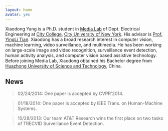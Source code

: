 ```yaml
---
layout: home
avatar: yes
---
```


Xiaodong Yang is a Ph.D. student in [Media Lab](http://media-lab.engr.ccny.cuny.edu) of Dept. Electrical Engineering at [City College](http://www.ccny.cuny.edu), [City University of New York](http://cuny.edu). His advisor is [Prof. YingLi Tian](http://www-ee.ccny.cuny.edu/www/web/yltian/home.html). Xiaodong has a broad research interest in computer vision, machine learning, video surveillance, and multimedia. He has been working on large-scale image and video recognition, surveillance event detection, human activity analysis, and computer vision based assistive technology. Before joining Media Lab, Xiaodong obtained his Bachelor degree from [Huazhong University of Science and Technology](http://english.hust.edu.cn), China. 

## News

> 02/24/2014: One paper is accepted by CVPR'2014.

> 01/18/2014: One paper is accepted by IEEE Trans. on Human-Machine Systems.

> 10/28/2013: Our team AT&T Research wins the first place on two tasks of TRECVID Surveillance Event Detection. 
